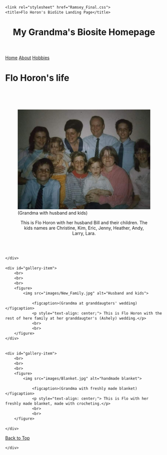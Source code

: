 
<!DOCTYPE html>
<html lang="en">
    <!-- made by Lucas Ramsey -->
<head>
    <meta http-equiv="author" content="Lucas Ramsey" />
    <meta http-equiv="pragma" content="no-cache"/>
    <meta http-equiv="expires" content="Fri. 21 Aug 2021 23:21:21"/>
    <link rel="preconnect" href="https://fonts.googleapis.com">
    <link rel="preconnect" href="https://fonts.gstatic.com" crossorigin>
    <link href="https://fonts.googleapis.com/css2?family=Cinzel+Decorative&family=Quattrocento&display=swap" rel="stylesheet">
    
    
    <link rel="stylesheet" href="Ramsey_Final.css">
    <title>Flo Horon's BioSite Landing Page</title>
</head>

<body>
    <div id="page-container">
    <a name="top"></a>
    <header>
        <h1>My Grandma's Biosite Homepage</h1>
    </header>
    <div id="content-wrap">
    <div id="navbar">
        <a href="#top">Home</a>
        <a href="./Ramsey+FinalAbout.html"  id="link">About</a>
        <a href="./Ramsey+FinalHobbies.html"  id="link">Hobbies</a>
    </div>
    <div id="container">
        <h1>Flo Horon's life</h1>
    <div id="gallery-item">
        <br>
        <br>
        <br>
        <figure>
            <img src="images/Old_Family.jpg" alt="Husband and kids" ALIGN=”top” />
                <figcaption>(Grandma with husband and kids)</figcaption>
                <p style="text-align: center;"> This is Flo Horon with her husband Bill and their children. The kids names are Christine, Kim, Eric, Jenny, Heather, Andy, Larry, Lara.</p>
                <br>
                <br>
        </figure>
        
    </div>

    <div id="gallery-item">
        <br>
        <br>
        <br>
        <figure>
            <img src="images/New_Family.jpg" alt="Husband and kids">

                <figcaption>(Grandma at granddaugters' wedding)</figcaption>
                <p style="text-align: center;"> This is Flo Horon with the rest of here family at her granddaugter's (Ashely) wedding.</p>
                <br>
                <br>
        </figure>
    </div>


    <div id="gallery-item">
        <br>
        <br>
        <br>
        <figure>
            <img src="images/Blanket.jpg" alt="handmade blanket">

                <figcaption>(Grandma with freshly made blanket)</figcaption>
                <p style="text-align: center;"> This is Flo with her freshly made blanket, made with crocheting.</p>
                <br>
                <br>
        </figure>
        
    </div>
    
</div>
<footer>
    <p>
        <a href="#top">Back to Top</a>
    </p>
</footer>
</div>
    
    </div>
</body>

</html>
